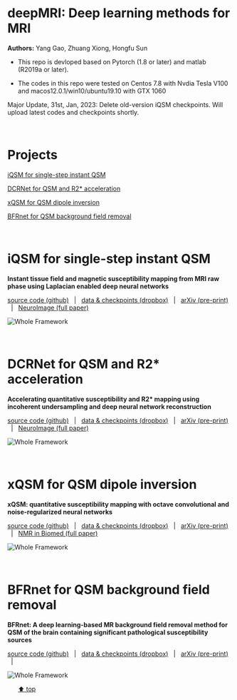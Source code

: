 # deepMRI: Deep learning methods for MRI

**Authors:** Yang Gao, Zhuang Xiong, Hongfu Sun

- This repo is devloped based on Pytorch (1.8 or later) and matlab (R2019a or later). 

- The codes in this repo were tested on Centos 7.8 with Nvdia Tesla V100 and macos12.0.1/win10/ubuntu19.10 with GTX 1060

Major Update, 31st, Jan, 2023: Delete old-version iQSM checkpoints. Will upload latest codes and checkpoints shortly.

&nbsp;
&nbsp;
&nbsp;

# Projects

[iQSM for single-step instant QSM](#head4)

[DCRNet for QSM and R2* acceleration](#head3)

[xQSM for QSM dipole inversion](#head2)

[BFRnet for QSM background field removal](#head1)

&nbsp;
&nbsp;
&nbsp;

# <span id="head4"> iQSM for single-step instant QSM </span>
**Instant tissue field and magnetic susceptibility mapping from MRI raw phase using Laplacian enabled deep neural networks**

[source code (github)](https://github.com/sunhongfu/deepMRI/tree/master/iQSM) &nbsp;  | &nbsp;  [data & checkpoints (dropbox)](https://www.dropbox.com/sh/9kmbytgf3jpj7bh/AACUZJ1KlJ1AFCPMIVyRFJi5a?dl=0) &nbsp;  | &nbsp;  [arXiv (pre-print)](https://arxiv.org/abs/2111.07665) &nbsp;  |  &nbsp;  [NeuroImage (full paper)](https://www.sciencedirect.com/science/article/pii/S1053811922005274)

![Whole Framework](https://www.dropbox.com/s/7bxkyu1utxux76k/Figs_1.png?raw=1)

&nbsp;
&nbsp;
&nbsp;

# <span id="head3"> DCRNet for QSM and R2* acceleration </span>
**Accelerating quantitative susceptibility and R2\* mapping using incoherent undersampling and deep neural network reconstruction**

[source code (github)](https://github.com/sunhongfu/deepMRI/tree/master/DCRNet) &nbsp;  | &nbsp;  [data & checkpoints (dropbox)](https://www.dropbox.com/sh/p9k9rq8zux2bkzq/AADSgw3bECQ9o1dPpIoE5b85a?dl=0) &nbsp;  | &nbsp;  [arXiv (pre-print)](https://arxiv.org/abs/2103.09375) &nbsp;  |  &nbsp;  [NeuroImage (full paper)](https://www.sciencedirect.com/science/article/pii/S1053811921006790)

![Whole Framework](https://www.dropbox.com/s/f729s5l2xvpwjfx/Figs_1.png?raw=1)

&nbsp;
&nbsp;
&nbsp;

# <span id="head2"> xQSM for QSM dipole inversion </span>
**xQSM: quantitative susceptibility mapping with octave convolutional and noise-regularized neural networks**

[source code (github)](https://github.com/sunhongfu/deepMRI/tree/master/xQSM) &nbsp;  | &nbsp;  [data & checkpoints (dropbox)](https://www.dropbox.com/sh/weps2m849svsh93/AAAAPqqKcLkL10Arqhy-3h_Fa?dl=0) &nbsp;  | &nbsp;  [arXiv (pre-print)](https://arxiv.org/abs/2004.06281) &nbsp;  | &nbsp;  [NMR in Biomed (full paper)](https://analyticalsciencejournals.onlinelibrary.wiley.com/doi/full/10.1002/nbm.4461)

![Whole Framework](https://www.dropbox.com/s/bq7gsc540gy2kgc/Fig1.png?raw=1)

&nbsp;
&nbsp;
&nbsp;

# <span id="head1"> BFRnet for QSM background field removal </span>
**BFRnet: A deep learning-based MR background field removal method for QSM of the brain containing significant pathological susceptibility sources**

[source code (github)](https://github.com/sunhongfu/deepMRI/tree/master/BFRnet) &nbsp;  | &nbsp;  [data & checkpoints (dropbox)](https://www.dropbox.com/sh/q678oapc65evrfa/AADh2CGeUzhHh6q9t3Fe3fVVa?dl=0) &nbsp;  | &nbsp;  [arXiv (pre-print)](https://arxiv.org/abs/2204.02760) &nbsp;  | &nbsp;  

![Whole Framework](https://www.dropbox.com/s/fe408itfqdh61lx/Picture1.tif?raw=1)

&nbsp;
&nbsp;
&nbsp;
[⬆ top](#readme)
